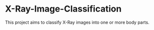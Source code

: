 # X-Ray-Image-Classification
This project aims to classify X-Ray images into one or more body parts.
